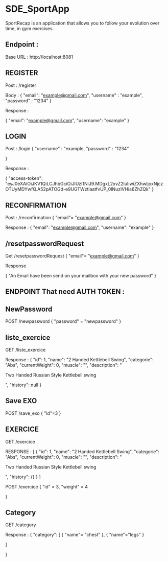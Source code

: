 # SDE_SportApp

SportRecap is an application that allows you to follow your evolution over time, in gym exercises.

## Endpoint : 

Base URL : http://localhost:8081

## REGISTER 
Post : /register

Body : 
{
        "email": "example@gmail.com",
        "username" : "example",
        "password" : "1234"
}

Response : 

{
    "email": "example@gmail.com",
    "username": "example"
}
## LOGIN 

Post : /login 
{
  "username" : "example, 
  "password" : "1234"

}

Response : 

{
    "access-token": "eyJ0eXAiOiJKV1QiLCJhbGciOiJIUzI1NiJ9.MDgxL2xvZ2luIiwiZXhwIjoxNjczOTUyMDYwfQ.A52pATOGd-e9UGTWztlaatfvUP_0lNuzIVHia6ZhZQk"
}

## RECONFIRMATION

Post : /reconfirmation
{
  "email"= "example@gmail.com"
}

Response : 
{
  "email": "example@gmail.com",
   "username": "example"
}

## /resetpasswordRequest 

Get /resetpasswordRequest
{
    "email"= "example@gmail.com"
}

Response 

{
  "An Email have been send on your mailbox with your new password"
}

## ENDPOINT That need AUTH TOKEN : 

## NewPassword
POST /newpassword
{
  "password" = "newpassword"
}

## liste_exercice

GET /liste_exercice

Response : 
{
        "id": 1,
        "name": "2 Handed Kettlebell Swing",
        "categorie": "Abs",
        "currentWeight": 0,
        "muscle": "",
        "description": "<p>Two Handed Russian Style Kettlebell swing</p>",
        "history": null
 }

## Save EXO 

POST /save_exo
{
  "id"=3
}

## EXERCICE

GET /exercice

RESPONSE : 
[
{
        "id": 1,
        "name": "2 Handed Kettlebell Swing",
        "categorie": "Abs",
        "currentWeight": 0,
        "muscle": "",
        "description": "<p>Two Handed Russian Style Kettlebell swing</p>",
        "history": {}
    }
]

POST /exercice
{
  "id" = 3,
  "weight" = 4

}

## Category 

GET /category 

Response : 
{
  "category":
   [
    {
    "name"= "chest"
    },
    {
    "name"="legs"
    }
  
   ]

}










